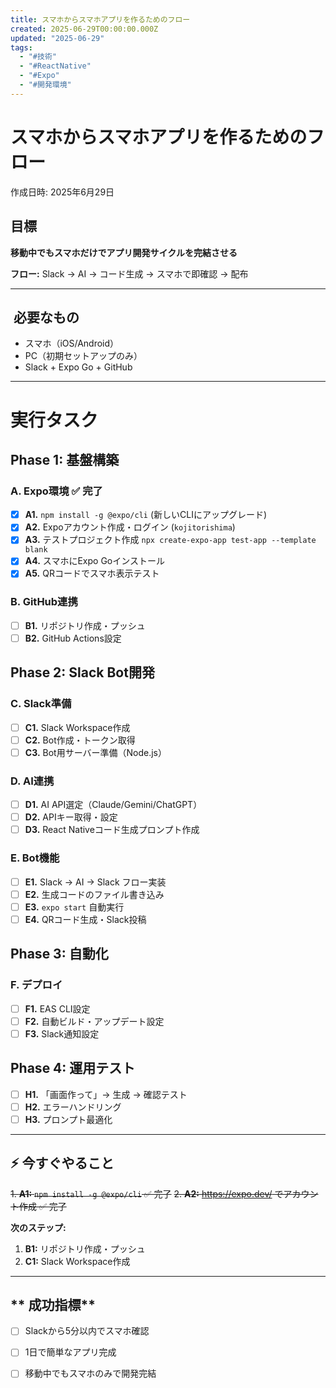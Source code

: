 ```yaml
---
title: スマホからスマホアプリを作るためのフロー
created: 2025-06-29T00:00:00.000Z
updated: "2025-06-29"
tags:
  - "#技術"
  - "#ReactNative"
  - "#Expo"
  - "#開発環境"
---
```


# スマホからスマホアプリを作るためのフロー

作成日時: 2025年6月29日

##  **目標**

**移動中でもスマホだけでアプリ開発サイクルを完結させる**

**フロー:** Slack → AI → コード生成 → スマホで即確認 → 配布

---

## ️ **必要なもの**

- スマホ（iOS/Android）
- PC（初期セットアップのみ）
- Slack + Expo Go + GitHub

---

#  **実行タスク**

## **Phase 1: 基盤構築**

### **A. Expo環境** ✅ **完了**

- [x] **A1.** `npm install -g @expo/cli` (新しいCLIにアップグレード)
- [x] **A2.** Expoアカウント作成・ログイン (`kojitorishima`)
- [x] **A3.** テストプロジェクト作成 `npx create-expo-app test-app --template blank`
- [x] **A4.** スマホにExpo Goインストール
- [x] **A5.** QRコードでスマホ表示テスト

### **B. GitHub連携**

- [ ] **B1.** リポジトリ作成・プッシュ
- [ ] **B2.** GitHub Actions設定

## **Phase 2: Slack Bot開発**

### **C. Slack準備**

- [ ] **C1.** Slack Workspace作成
- [ ] **C2.** Bot作成・トークン取得
- [ ] **C3.** Bot用サーバー準備（Node.js）

### **D. AI連携**

- [ ] **D1.** AI API選定（Claude/Gemini/ChatGPT）
- [ ] **D2.** APIキー取得・設定
- [ ] **D3.** React Nativeコード生成プロンプト作成

### **E. Bot機能**

- [ ] **E1.** Slack → AI → Slack フロー実装
- [ ] **E2.** 生成コードのファイル書き込み
- [ ] **E3.** `expo start` 自動実行
- [ ] **E4.** QRコード生成・Slack投稿

## **Phase 3: 自動化**

### **F. デプロイ**

- [ ] **F1.** EAS CLI設定
- [ ] **F2.** 自動ビルド・アップデート設定
- [ ] **F3.** Slack通知設定

## **Phase 4: 運用テスト**

- [ ] **H1.** 「画面作って」→ 生成 → 確認テスト
- [ ] **H2.** エラーハンドリング
- [ ] **H3.** プロンプト最適化

---

## **⚡ 今すぐやること**

~~1. **A1:** `npm install -g @expo/cli` ✅ 完了~~
~~2. **A2:** https://expo.dev/ でアカウント作成 ✅ 完了~~

**次のステップ:**
1. **B1:** リポジトリ作成・プッシュ
2. **C1:** Slack Workspace作成

---

## ** 成功指標**

- [ ] Slackから5分以内でスマホ確認
- [ ] 1日で簡単なアプリ完成
- [ ] 移動中でもスマホのみで開発完結 

 